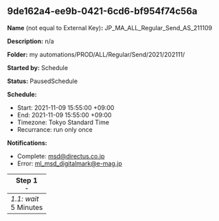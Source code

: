 ## 9de162a4-ee9b-0421-6cd6-bf954f74c56a

**Name** (not equal to External Key)**:** JP_MA_ALL_Regular_Send_AS_211109

**Description:** n/a

**Folder:** my automations/PROD/ALL/Regular/Send/2021/202111/

**Started by:** Schedule

**Status:** PausedSchedule

**Schedule:**

* Start: 2021-11-09 15:55:00 +09:00
* End: 2021-11-09 15:55:00 +09:00
* Timezone: Tokyo Standard Time
* Recurrance: run only once

**Notifications:**

* Complete: msd@directus.co.jp
* Error: ml_msd_digitalmark@e-mag.jp

| Step 1<br>_<small>-</small>_ |
| --- |
| _1.1: wait_<br>5 Minutes |
